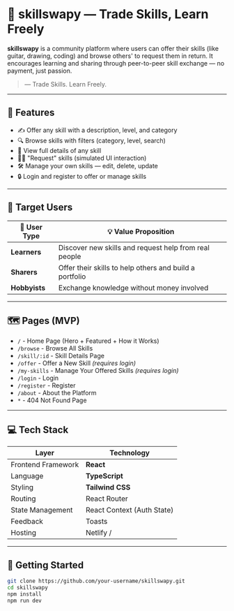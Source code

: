 # 🔁 skillswapy — Trade Skills, Learn Freely

**skillswapy** is a community platform where users can offer their skills (like guitar, drawing, coding) and browse others' to request them in return. It encourages learning and sharing through peer-to-peer skill exchange — no payment, just passion.

> — Trade Skills. Learn Freely.

---

## 🌟 Features

- ✍️ Offer any skill with a description, level, and category
- 🔍 Browse skills with filters (category, level, search)
- 📄 View full details of any skill
- 🙋‍♀️ "Request" skills (simulated UI interaction)
- 🛠️ Manage your own skills — edit, delete, update
- 🔒 Login and register to offer or manage skills

---

## 👥 Target Users

| 👤 User Type  | 💡 Value Proposition                                    |
| ------------- | ------------------------------------------------------- |
| **Learners**  | Discover new skills and request help from real people   |
| **Sharers**   | Offer their skills to help others and build a portfolio |
| **Hobbyists** | Exchange knowledge without money involved               |

---

## 🗺️ Pages (MVP)

- `/` - Home Page (Hero + Featured + How it Works)
- `/browse` - Browse All Skills
- `/skill/:id` - Skill Details Page
- `/offer` - Offer a New Skill _(requires login)_
- `/my-skills` - Manage Your Offered Skills _(requires login)_
- `/login` - Login
- `/register` - Register
- `/about` - About the Platform
- `*` - 404 Not Found Page

---

## 💻 Tech Stack

| Layer              | Technology                 |
| ------------------ | -------------------------- |
| Frontend Framework | **React**                  |
| Language           | **TypeScript**             |
| Styling            | **Tailwind CSS**           |
| Routing            | React Router               |
| State Management   | React Context (Auth State) |
| Feedback           | Toasts                     |
| Hosting            | Netlify /                  |

---

## 🚀 Getting Started

```bash
git clone https://github.com/your-username/skillswapy.git
cd skillswapy
npm install
npm run dev
```
